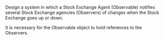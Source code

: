 
Design a system in which a Stock Exchange Agent (Observable) notifies several Stock Exchange agencies (Observers) of changes when the Stock Exchange goes up or down.

It is necessary for the Observable object to hold references to the Observers.
